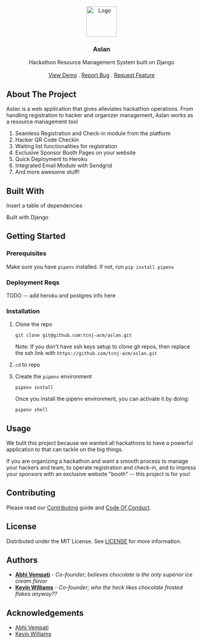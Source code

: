  <br/>

<p align="center">
  <a href="https://github.com/tcnj-acm/aslan">
    <img src="" alt="Logo" width="80" height="80">
  </a>


  <h3 align="center">Aslan</h3>

  <p align="center">
    Hackathon Resource Management System built on Django
    <br/>
    <br/>
    <a href="https://github.com/tcnj-acm/aslan">View Demo</a>
    .
    <a href="https://github.com/tcnj-acm/aslan/issues/new?assignees=&labels=bug&template=bug_report.md">Report Bug</a>
    .
    <a href="https://github.com/tcnj-acm/aslan/issues/new?assignees=&labels=enhancement&template=feature_report.md">Request Feature</a>
  </p>


</p>



## About The Project


Aslan is a web application that gives alleviates hackathon operations. From handling registration to hacker and organizer management, Aslan works as a resource management tool

1. Seamless Registration and Check-in module from the platform
2. Hacker QR Code Checkin
3. Waiting list functionalities for registration
4. Exclusive Sponsor Booth Pages on your website
5. Quick Deployment to Heroku
6. Integrated Email Module with Sendgrid
7. And more awesome stuff!



## Built With

Insert a table of dependencies

Built with Django



## Getting Started

### Prerequisites

Make sure you have `pipenv` installed. If not, run `pip install pipenv`

### Deployment Reqs

TODO -- add heroku and postgres info here

### Installation


1. Clone the repo

   ```shell
   git clone git@github.com:tcnj-acm/aslan.git
   ```

   

   Note: If you don't have ssh keys setup to clone git repos, then replace the ssh link with `https://github.com/tcnj-acm/aslan.git`

2. `cd` to repo


4. Create the `pipenv` environment

   ```shell
   pipenv install
   ```

   Once you install the pipenv environment, you can activate it by doing:
   
   ```shell
   pipenv shell
   ```

## Usage

We bulit this project because we wanted all hackathons to have a powerful application to that can tackle on the big things. 

If you are organizing a hackathon and want a smooth process to manage your hackers and team, to operate registration and check-in, and to impress your sponsors with an exclusive website "booth" -- this project is for you!

## Contributing

Please read our [Contributing](https://github.com/tcnj-acm/aslan/blob/main/.github/CONTRIBUTING.md) guide and [Code Of Conduct](https://github.com/tcnj-acm/aslan/blob/main/.github/CODE_OF_CONDUCT.md).

## License

Distributed under the MIT License. See [LICENSE](https://github.com/tcnj-acm/aslan/blob/main/LICENSE.md) for more information.

## Authors

* **[Abhi Vempati](https://github.com/abhivemp)**  - *Co-founder; believes chocolate is the only superior ice cream flavor*  
* **[Kevin Williams](https://github.com/kvnwill)** - *Co-founder; who the heck likes chocolate frosted flakes anyway??*

## Acknowledgements

* [Abhi Vempati](https://github.com/abhivemp)
* [Kevin Williams](https://github.com/kvnwill)